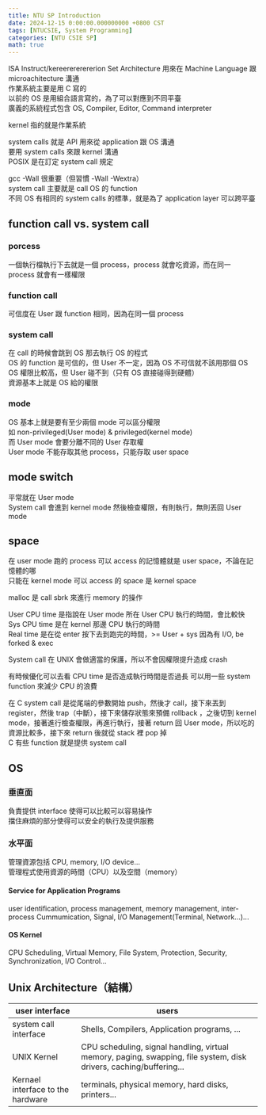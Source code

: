 ```yaml
---
title: NTU SP Introduction
date: 2024-12-15 0:00:00.000000000 +0800 CST
tags: [NTUCSIE, System Programming]
categories: [NTU CSIE SP]
math: true
---
```


ISA Instruct/kereerererererion Set Architecture 用來在 Machine Language 跟 microachitecture 溝通\
作業系統主要是用 C 寫的\
以前的 OS 是用組合語言寫的，為了可以對應到不同平臺\
廣義的系統程式包含 OS, Compiler, Editor, Command interpreter


kernel 指的就是作業系統

system calls 就是 API 用來從 application 跟 OS 溝通\
要用 system calls 來跟 kernel 溝通\
POSIX 是在訂定 system call 規定

gcc -Wall 很重要（但習慣 -Wall -Wextra）\
system call 主要就是 call OS 的 function\
不同 OS 有相同的 system calls 的標準，就是為了 application layer 可以跨平臺

## function call vs. system call
### porcess
一個執行檔執行下去就是一個 process，process 就會吃資源，而在同一 process 就會有一樣權限

### function call 
可信度在 User 跟 function 相同，因為在同一個 process

### system call 
在 call 的時候會跳到 OS 那去執行 OS 的程式\
OS 的 function 是可信的，但 User 不一定，因為 OS 不可信就不該用那個 OS\
OS 權限比較高，但 User 碰不到（只有 OS 直接碰得到硬體）\
資源基本上就是 OS 給的權限

### mode
OS 基本上就是要有至少兩個 mode 可以區分權限\
如 non-privileged(User mode) & privileged(kernel mode)\
而 User mode 會要分離不同的 User 存取權\
User mode 不能存取其他 process，只能存取 user space

## mode switch
平常就在 User mode\
System call 會進到 kernel mode 然後檢查權限，有則執行，無則丟回 User mode

## space
在 user mode 跑的 process 可以 access 的記憶體就是 user space，不論在記憶體的哪\
只能在 kernel mode 可以 access 的 space 是 kernel space

malloc 是 call sbrk 來進行 memory 的操作

User CPU time 是指說在 User mode 所在 User CPU 執行的時間，會比較快\
Sys CPU time 是在 kernel 那邊 CPU 執行的時間\
Real time 是在從 enter 按下去到跑完的時間，>= User + sys 因為有 I/O, be forked & exec

System call 在 UNIX 會做適當的保護，所以不會因權限提升造成 crash

有時候優化可以去看 CPU time 是否造成執行時間是否過長
可以用一些 system function 來減少 CPU 的浪費

在 C system call 是從尾端的參數開始 push，然後才 call，接下來丟到 register，然後 trap（中斷），接下來儲存狀態來預備 rollback ，之後切到 kernel mode，接著進行檢查權限，再進行執行，接著 return 回 User mode，所以吃的資源比較多，接下來 return 後就從 stack 裡 pop 掉\
C 有些 function 就是提供 system call

## OS
### 垂直面
負責提供 interface 使得可以比較可以容易操作\
擋住麻煩的部分使得可以安全的執行及提供服務

### 水平面
管理資源包括 CPU, memory, I/O device...\
管理程式使用資源的時間（CPU）以及空間（memory）
#### Service for Application Programs
user identification, process management, memory management, inter-process Cummumication, Signal, I/O Management(Terminal, Network...)...
#### OS Kernel
CPU Scheduling, Virtual Memory, File System, Protection, Security, Synchronization, I/O Control...

## Unix Architecture（結構）

| user interface | users |
| --- | --- |
| system call interface | Shells, Compilers, Application programs, ... |
| UNIX Kernel | CPU scheduling, signal handling, virtual memory, paging, swapping, file system, disk drivers, caching/buffering... |
| Kernael interface to the hardware | terminals, physical memory, hard disks, printers... |
